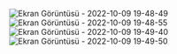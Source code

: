 ![Ekran Görüntüsü - 2022-10-09 19-48-49](https://user-images.githubusercontent.com/71699856/194769375-26a6d916-8571-4b78-a999-49bbb107b554.png)
![Ekran Görüntüsü - 2022-10-09 19-48-55](https://user-images.githubusercontent.com/71699856/194769379-e8b3ca9e-784b-4460-90bc-c8dd32e88db8.png)
![Ekran Görüntüsü - 2022-10-09 19-49-40](https://user-images.githubusercontent.com/71699856/194769380-d2c52150-7759-4164-8b44-d1c5f476e328.png)
![Ekran Görüntüsü - 2022-10-09 19-49-50](https://user-images.githubusercontent.com/71699856/194769383-920db3af-2227-4803-a77d-24ca1a6afc22.png)
